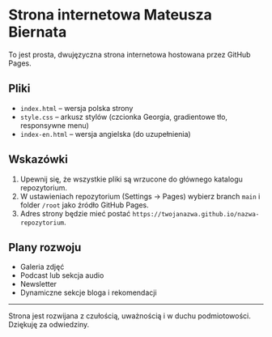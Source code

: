 
# Strona internetowa Mateusza Biernata

To jest prosta, dwujęzyczna strona internetowa hostowana przez GitHub Pages.

## Pliki

- `index.html` – wersja polska strony
- `style.css` – arkusz stylów (czcionka Georgia, gradientowe tło, responsywne menu)
- `index-en.html` – wersja angielska (do uzupełnienia)

## Wskazówki

1. Upewnij się, że wszystkie pliki są wrzucone do głównego katalogu repozytorium.
2. W ustawieniach repozytorium (Settings → Pages) wybierz branch `main` i folder `/root` jako źródło GitHub Pages.
3. Adres strony będzie mieć postać `https://twojanazwa.github.io/nazwa-repozytorium`.

## Plany rozwoju

- Galeria zdjęć
- Podcast lub sekcja audio
- Newsletter
- Dynamiczne sekcje bloga i rekomendacji

---

Strona jest rozwijana z czułością, uważnością i w duchu podmiotowości. Dziękuję za odwiedziny.
